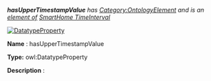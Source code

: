 ___hasUpperTimestampValue__ 
 has
 [Category:OntologyElement](../../Category/OntologyElement "Category:OntologyElement") 
 and is an
 [element of](../../Property/ElementOf "Property:ElementOf") 
[SmartHome TimeInterval](../../Submissions/SmartHome_TimeInterval "Submissions:SmartHome TimeInterval")_




  





[![DatatypeProperty](../../images/thumb/a/a5/DatatypeProperty.gif/45px-DatatypeProperty.gif)](../../Image/DatatypeProperty.gif "DatatypeProperty")


__Name__ 
 : hasUpperTimestampValue
 



__Type:__ 
 owl:DatatypeProperty
 



__Description__ 
 :